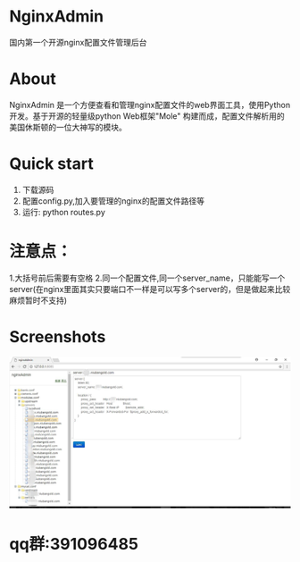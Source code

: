 NginxAdmin
============

国内第一个开源nginx配置文件管理后台

About
========
NginxAdmin 是一个方便查看和管理nginx配置文件的web界面工具，使用Python开发。基于开源的轻量级python Web框架"Mole"
构建而成，配置文件解析用的美国休斯顿的一位大神写的模块。

Quick start
========
1. 下载源码
2. 配置config.py,加入要管理的nginx的配置文件路径等
3. 运行: python routes.py

注意点：
========
1.大括号前后需要有空格
2.同一个配置文件,同一个server_name，只能能写一个server(在nginx里面其实只要端口不一样是可以写多个server的，但是做起来比较麻烦暂时不支持)



Screenshots
========

![Screenshot](https://raw.githubusercontent.com/xskh2007/xskh2007.github.io/master/images/nginxadmin/nginxadmin1.jpg) 


qq群:391096485
========